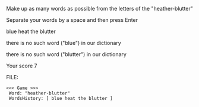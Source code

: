 Make up as many words as possible from the letters of the "heather-blutter" 

Separate your words by a space and then press Enter

blue heat the blutter

there is no such word ("blue") in our dictionary

there is no such word ("blutter") in our dictionary

Your score 7

FILE:
```
<<< Game >>>
 Word: "heather-blutter" 
 WordsHistory: [ blue heat the blutter ]
```
